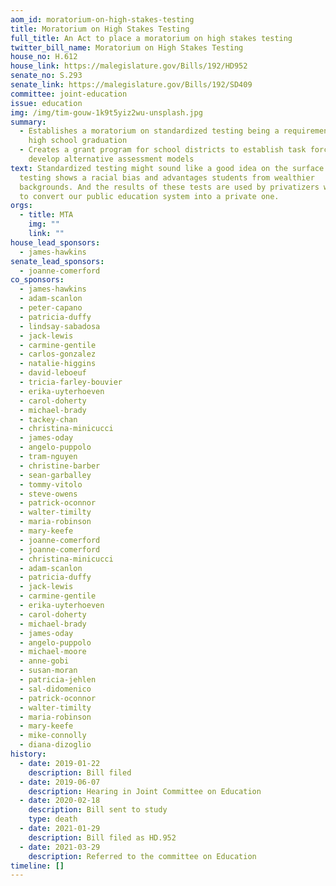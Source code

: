 ```yaml
---
aom_id: moratorium-on-high-stakes-testing
title: Moratorium on High Stakes Testing
full_title: An Act to place a moratorium on high stakes testing
twitter_bill_name: Moratorium on High Stakes Testing
house_no: H.612
house_link: https://malegislature.gov/Bills/192/HD952
senate_no: S.293
senate_link: https://malegislature.gov/Bills/192/SD409
committee: joint-education
issue: education
img: /img/tim-gouw-1k9t5yiz2wu-unsplash.jpg
summary:
  - Establishes a moratorium on standardized testing being a requirement for
    high school graduation
  - Creates a grant program for school districts to establish task forces to
    develop alternative assessment models
text: Standardized testing might sound like a good idea on the surface. But
  testing shows a racial bias and advantages students from wealthier
  backgrounds. And the results of these tests are used by privatizers who hope
  to convert our public education system into a private one.
orgs:
  - title: MTA
    img: ""
    link: ""
house_lead_sponsors:
  - james-hawkins
senate_lead_sponsors:
  - joanne-comerford
co_sponsors:
  - james-hawkins
  - adam-scanlon
  - peter-capano
  - patricia-duffy
  - lindsay-sabadosa
  - jack-lewis
  - carmine-gentile
  - carlos-gonzalez
  - natalie-higgins
  - david-leboeuf
  - tricia-farley-bouvier
  - erika-uyterhoeven
  - carol-doherty
  - michael-brady
  - tackey-chan
  - christina-minicucci
  - james-oday
  - angelo-puppolo
  - tram-nguyen
  - christine-barber
  - sean-garballey
  - tommy-vitolo
  - steve-owens
  - patrick-oconnor
  - walter-timilty
  - maria-robinson
  - mary-keefe
  - joanne-comerford
  - joanne-comerford
  - christina-minicucci
  - adam-scanlon
  - patricia-duffy
  - jack-lewis
  - carmine-gentile
  - erika-uyterhoeven
  - carol-doherty
  - michael-brady
  - james-oday
  - angelo-puppolo
  - michael-moore
  - anne-gobi
  - susan-moran
  - patricia-jehlen
  - sal-didomenico
  - patrick-oconnor
  - walter-timilty
  - maria-robinson
  - mary-keefe
  - mike-connolly
  - diana-dizoglio
history:
  - date: 2019-01-22
    description: Bill filed
  - date: 2019-06-07
    description: Hearing in Joint Committee on Education
  - date: 2020-02-18
    description: Bill sent to study
    type: death
  - date: 2021-01-29
    description: Bill filed as HD.952
  - date: 2021-03-29
    description: Referred to the committee on Education
timeline: []
---
```

